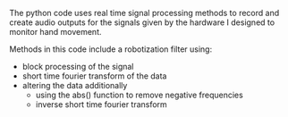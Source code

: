 The python code uses real time signal processing methods to record and create audio outputs for the signals given by the hardware I designed to monitor hand movement. 

Methods in this code include a robotization filter using:
  * block processing of the signal
  * short time fourier transform of the data 
  * altering the data additionally 
     * using the abs() function to remove negative frequencies
     * inverse short time fourier transform 
